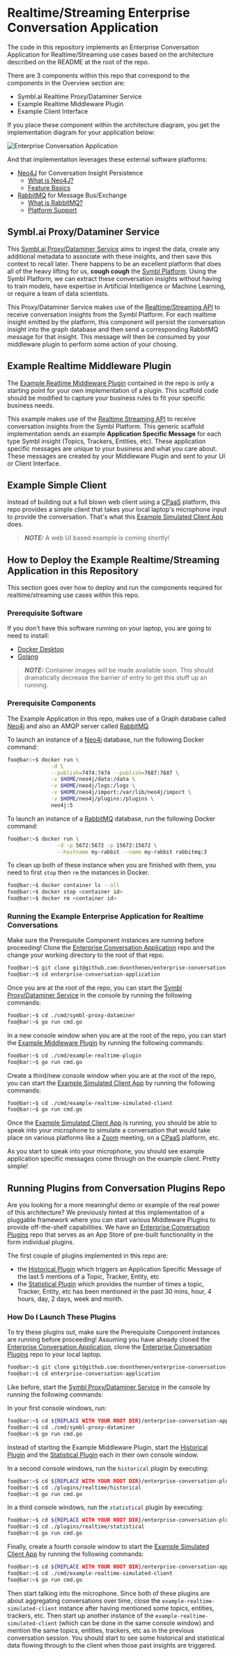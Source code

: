 # Realtime/Streaming Enterprise Conversation Application

The code in this repository implements an Enterprise Conversation Application for Realtime/Streaming use cases based on the architecture described on the README at the root of the repo.

There are 3 components within this repo that correspond to the components in the Overview section are:

- Symbl.ai Realtime Proxy/Dataminer Service
- Example Realtime Middleware Plugin
- Example Client Interface

If you place these component within the architecture diagram, you get the implementation diagram for your application below:

![Enterprise Conversation Application](https://github.com/dvonthenen/enterprise-conversation-application/blob/main/docs/images/enterprise-realtime-architecture.png?raw=true)

And that implementation leverages these external software platforms:

- [Neo4J](https://neo4j.com/) for Conversation Insight Persistence
  - [What is Neo4J?](https://neo4j.com/docs/getting-started/current/)
  - [Feature Basics](https://graphacademy.neo4j.com/courses/neo4j-fundamentals/)
- [RabbitMQ](https://rabbitmq.com/) for Message Bus/Exchange
  - [What is RabbitMQ?](https://blog.iron.io/what-is-rabbitmq/)
  - [Platform Support](https://www.rabbitmq.com/devtools.html)

## Symbl.ai Proxy/Dataminer Service

This [Symbl.ai Proxy/Dataminer Service](https://github.com/dvonthenen/enterprise-conversation-application/tree/main/cmd/symbl-proxy-dataminer) aims to ingest the data, create any additional metadata to associate with these insights, and then save this context to recall later. There happens to be an excellent platform that does all of the heavy lifting for us, **cough cough** the [Symbl Platform](https://platform.symbl.ai). Using the Symbl Platform, we can extract these conversation insights without having to train models, have expertise in Artificial Intelligence or Machine Learning, or require a team of data scientists.

This Proxy/Dataminer Service makes use of the [Realtime/Streaming API](https://docs.symbl.ai/docs/streaming-api) to receive conversation insights from the Symbl Platform. For each realtime insight emitted by the platform, this component will persist the conversation insight into the graph database and then send a corresponding RabbitMQ message for that insight. This message will then be consumed by your middleware plugin to perform some action of your chosing.

## Example Realtime Middleware Plugin

The [Example Realtime Middleware Plugin](https://github.com/dvonthenen/enterprise-conversation-application/tree/main/cmd/example-realtime-plugin) contained in the repo is only a starting point for your own implementation of a plugin. This scaffold code should be modified to capture your business rules to fit your specific business needs.

This example makes use of the [Realtime Streaming API](https://docs.symbl.ai/docs/streaming-api) to receive conversation insights from the Symbl Platform. This generic scaffold implementation sends an example **Application Specific Message** for each type Symbl insight (Topics, Trackers, Entities, etc). These application specific messages are unique to your business and what you care about. These messages are created by your Middleware Plugin and sent to your UI or Client Interface.

## Example Simple Client

Instead of building out a full blown web client using a [CPaaS](https://www.gartner.com/en/information-technology/glossary/communications-platform-service-cpaas) platform, this repo provides a simple client that takes your local laptop's microphone input to provide the conversation. That's what this [Example Simulated Client App](https://github.com/dvonthenen/enterprise-conversation-application/tree/main/cmd/example-realtime-simulated-client) does.

> **_NOTE:_** A web UI based example is coming shortly!

## How to Deploy the Example Realtime/Streaming Application in this Repository

This section goes over how to deploy and run the components required for realtime/streaming use cases within this repo.

### Prerequisite Software

If you don't have this software running on your laptop, you are going to need to install:

- [Docker Desktop](https://docs.docker.com/get-docker/)
- [Golang](https://go.dev/doc/install)

> **_NOTE:_** Container images will be made available soon. This should dramatically decrease the barrier of entry to get this stuff up an running.

### Prerequisite Components

The Example Application in this repo, makes use of a Graph database called [Neo4j](https://neo4j.com/) and also an AMQP server called [RabbitMQ](https://rabbitmq.com/).

To launch an instance of a [Neo4j](https://neo4j.com/) database, run the following Docker command:

```bash
foo@bar:~$ docker run \
              -d \
              --publish=7474:7474 --publish=7687:7687 \
              -v $HOME/neo4j/data:/data \
              -v $HOME/neo4j/logs:/logs \
              -v $HOME/neo4j/import:/var/lib/neo4j/import \
              -v $HOME/neo4j/plugins:/plugins \
              neo4j:5
```

To launch an instance of a [RabbitMQ](https://rabbitmq.com/) database, run the following Docker command:

```bash
foo@bar:~$ docker run \
                -d -p 5672:5672 -p 15672:15672 \
                --hostname my-rabbit --name my-rabbit rabbitmq:3
```

To clean up both of these instance when you are finished with them, you need to first `stop` then `rm` the instances in Docker.

```bash
foo@bar:~$ docker container ls --all
foo@bar:~$ docker stop <container id>
foo@bar:~$ docker rm <container id>
```

### Running the Example Enterprise Application for Realtime Conversations

Make sure the Prerequisite Component instances are running before proceeding! Clone the [Enterprise Conversation Application](https://github.com/dvonthenen/enterprise-conversation-application) repo and the change your working directory to the root of that repo.

```bash
foo@bar:~$ git clone git@github.com:dvonthenen/enterprise-conversation-application.git
foo@bar:~$ cd enterprise-conversation-application
```

Once you are at the root of the repo, you can start the [Symbl Proxy/Dataminer Service](https://github.com/dvonthenen/enterprise-conversation-application/tree/main/cmd/symbl-proxy-dataminer) in the console by running the following commands:

```bash
foo@bar:~$ cd ./cmd/symbl-proxy-dataminer
foo@bar:~$ go run cmd.go
```

In a new console window when you are at the root of the repo, you can start the [Example Middleware Plugin](https://github.com/dvonthenen/enterprise-conversation-application/tree/main/cmd/example-realtime-plugin) by running the following commands:

```bash
foo@bar:~$ cd ./cmd/example-realtime-plugin
foo@bar:~$ go run cmd.go
```

Create a third/new console window when you are at the root of the repo, you can start the [Example Simulated Client App](https://github.com/dvonthenen/enterprise-conversation-application/tree/main/cmd/example-realtime-simulated-client) by running the following commands:

```bash
foo@bar:~$ cd ./cmd/example-realtime-simulated-client
foo@bar:~$ go run cmd.go
```

Once the [Example Simulated Client App](https://github.com/dvonthenen/enterprise-conversation-application/tree/main/cmd/example-realtime-simulated-client) is running, you should be able to speak into your microphone to simulate a conversation that would take place on various platforms like a [Zoom](https://zoom.us/) meeting, on a [CPaaS](https://www.gartner.com/en/information-technology/glossary/communications-platform-service-cpaas) platform, etc.

As you start to speak into your microphone, you should see example application specific messages come through on the example client. Pretty simple!

## Running Plugins from Conversation Plugins Repo

Are you looking for a more meaningful demo or example of the real power of this architecture? We previously hinted at this implementation of a pluggable framework where you can start various Middleware Plugins to provide off-the-shelf capabilities. We have an [Enterprise Conversation Plugins](https://github.com/dvonthenen/enterprise-conversation-plugins) repo that serves as an App Store of pre-built functionality in the form individual plugins.

The first couple of plugins implemented in this repo are:
- the [Historical Plugin](https://github.com/dvonthenen/enterprise-conversation-plugins/tree/main/plugins/realtime/historical) which triggers an Application Specific Message of the last 5 mentions of a Topic, Tracker, Entity, etc
- the [Statistical Plugin](https://github.com/dvonthenen/enterprise-conversation-plugins/tree/main/plugins/realtime/statistical) which provides the number of times a topic, Tracker, Entity, etc has been mentioned in the past 30 mins, hour, 4 hours, day, 2 days, week and month.

### How Do I Launch These Plugins

To try these plugins out, make sure the Prerequisite Component instances are running before proceeding! Assuming you have already cloned the [Enterprise Conversation Application](https://github.com/dvonthenen/enterprise-conversation-application), clone the [Enterprise Conversation Plugins](hhttps://github.com/dvonthenen/enterprise-conversation-plugins) repo to your local laptop.

```bash
foo@bar:~$ git clone git@github.com:dvonthenen/enterprise-conversation-plugins.git
foo@bar:~$ cd enterprise-conversation-application
```

Like before, start the [Symbl Proxy/Dataminer Service](https://github.com/dvonthenen/enterprise-conversation-application/tree/main/cmd/symbl-proxy-dataminer) in the console by running the following commands:

In your first console windows, run:
```bash
foo@bar:~$ cd ${REPLACE WITH YOUR ROOT DIR}/enterprise-conversation-application
foo@bar:~$ cd ./cmd/symbl-proxy-dataminer
foo@bar:~$ go run cmd.go
```

Instead of starting the Example Middleware Plugin, start the [Historical Plugin](https://github.com/dvonthenen/enterprise-conversation-plugins/tree/main/plugins/realtime/historical) and the [Statistical Plugin](https://github.com/dvonthenen/enterprise-conversation-plugins/tree/main/plugins/realtime/statistical) each in their own console window.

In a second console windows, run the `historical` plugin by executing:
```bash
foo@bar:~$ cd ${REPLACE WITH YOUR ROOT DIR}/enterprise-conversation-plugins
foo@bar:~$ cd ./plugins/realtime/historical
foo@bar:~$ go run cmd.go
```

In a third console windows, run the `statistical` plugin by executing:
```bash
foo@bar:~$ cd ${REPLACE WITH YOUR ROOT DIR}/enterprise-conversation-plugins
foo@bar:~$ cd ./plugins/realtime/statistical
foo@bar:~$ go run cmd.go
```

Finally, create a fourth console window to start the [Example Simulated Client App](https://github.com/dvonthenen/enterprise-conversation-application/tree/main/cmd/example-realtime-simulated-client) by running the following commands:

```bash
foo@bar:~$ cd ${REPLACE WITH YOUR ROOT DIR}/enterprise-conversation-application
foo@bar:~$ cd ./cmd/example-realtime-simulated-client
foo@bar:~$ go run cmd.go
```

Then start talking into the microphone. Since both of these plugins are about aggregating conversations over time, close the `example-realtime-simulated-client` instance after having mentioned some topics, entities, trackers, etc. Then start up another instance of the `example-realtime-simulated-client` (which can be done in the same console window) and mention the same topics, entities, trackers, etc as in the previous conversation session. You should start to see some historical and statistical data flowing through to the client when those past insights are triggered.
